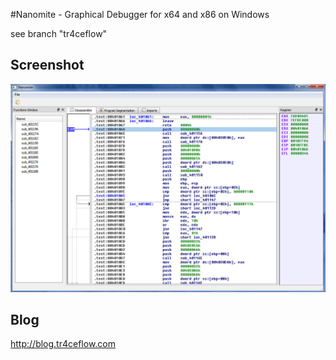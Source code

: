 #Nanomite - Graphical Debugger for x64 and x86 on Windows

see branch "tr4ceflow"

## Screenshot
![ScreenShot](https://raw.githubusercontent.com/tr4ceflow/Nanomite/tr4ceflow/nanomitescreen.jpg)

## Blog
http://blog.tr4ceflow.com
